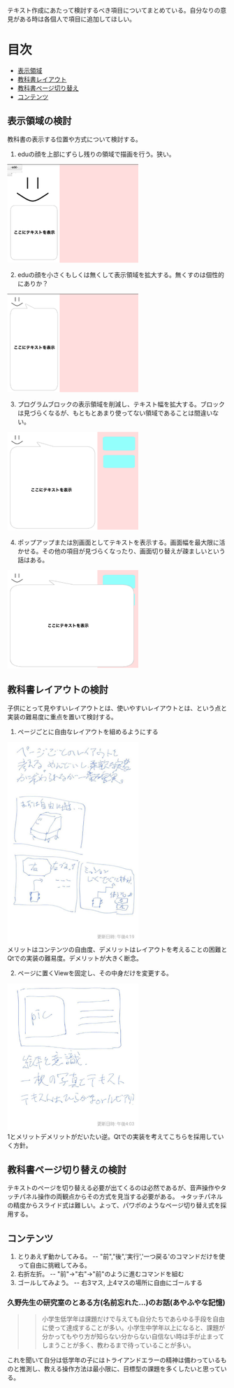 テキスト作成にあたって検討するべき項目についてまとめている。自分なりの意見がある時は各個人で項目に追加してほしい。


# 目次
- [表示領域](#sec1)
- [教科書レイアウト](#sec2)
- [教科書ページ切り替え](#sec3)
- [コンテンツ](#sec4)
<a id="sec1"></a>
## 表示領域の検討
<a>教科書の表示する位置や方式について検討する。</a>

1. eduの顔を上部にずらし残りの領域で描画を行う。狭い。
<div><img src="images/textarea1.png" width="300"></div>

2. eduの顔を小さくもしくは無くして表示領域を拡大する。無くすのは個性的にありか？
<div><img src="images/textarea2.png" width="300"></div>

3. プログラムブロックの表示領域を削減し、テキスト幅を拡大する。ブロックは見づらくなるが、もともとあまり使ってない領域であることは間違いない。
<div><img src="images/textarea3.png" width="300"></div>

4. ポップアップまたは別画面としてテキストを表示する。画面幅を最大限に活かせる。その他の項目が見づらくなったり、画面切り替えが疎ましいという話はある。
<div><img src="images/textarea4.png" width="300"></div>

<a id="sec2"></a>
## 教科書レイアウトの検討
子供にとって見やすいレイアウトとは、使いやすいレイアウトとは、という点と実装の難易度に重点を置いて検討する。

1. ページごとに自由なレイアウトを組めるようにする
<div><img src="images/implement1.jpg" width="300"></div>
メリットはコンテンツの自由度、デメリットはレイアウトを考えることの困難とQtでの実装の難易度。デメリットが大きく断念。

2. ページに置くViewを固定し、その中身だけを変更する。
<div><img src="images/implement2.jpg" width="300"></div>
1とメリットデメリットがだいたい逆。Qtでの実装を考えてこちらを採用していく方針。

<a id="sec3"></a>
## 教科書ページ切り替えの検討
テキストのページを切り替える必要が出てくるのは必然であるが、音声操作やタッチパネル操作の両観点からその方式を見当する必要がある。
->タッチパネルの精度からスライド式は難しい。よって、パワポのようなページ切り替え式を採用する。

<a id="sec4"></a>
## コンテンツ

1. とりあえず動かしてみる。 -- "前","後",'実行','一つ戻る'のコマンドだけを使って自由に挑戦してみる。
2. 右折左折。 -- "前"->"右"->"前"のように進むコマンドを組む
3. ゴールしてみよう。 -- 右3マス, 上4マスの場所に自由にゴールする

### 久野先生の研究室のとある方(名前忘れた…)のお話(あやふやな記憶)

>>小学生低学年は課題だけで与えても自分たちであらゆる手段を自由に使って達成することが多い。小学生中学年以上になると、課題が分かってもやり方が知らない分からない自信ない時は手が止まってしまうことが多く、教わるまで待っていることが多い。

これを聞いて自分は低学年の子にはトライアンドエラーの精神は備わっているものと推測し、教える操作方法は最小限に、目標型の課題を多くしたいと思っている。
